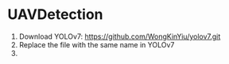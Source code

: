 # UAVDetection

1. Download YOLOv7:  https://github.com/WongKinYiu/yolov7.git
2. Replace the file with the same name in YOLOv7
3. 
